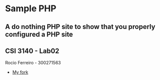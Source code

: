 # Sample PHP


A do nothing PHP site to show that you properly configured a PHP site
---

## CSI 3140 - Lab02

Rocio Ferreiro - 300271563

- [My fork](https://github.com/rocioferreiro/samplephp)
